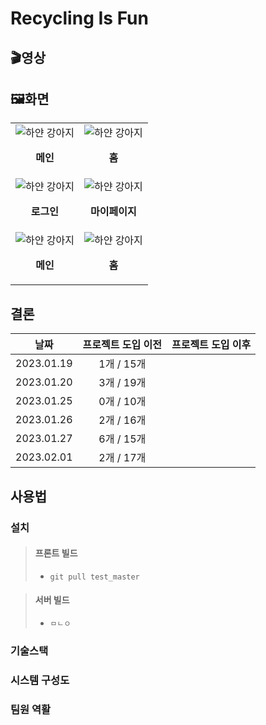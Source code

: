 # Recycling Is Fun
## 🎬영상

## 🖼화면

| |  |
| ------ | ------ |
|![하얀 강아지](https://i.esdrop.com/d/ZklKfna5T3.jpg)<p align="center"> **메인** </p>  | ![하얀 강아지](https://i.esdrop.com/d/ZklKfna5T3.jpg "하얀 강아지")<p align="center"> **홈** </p>|
|![하얀 강아지](https://i.esdrop.com/d/ZklKfna5T3.jpg)<p align="center"> **로그인** </p>  | ![하얀 강아지](https://i.esdrop.com/d/ZklKfna5T3.jpg "하얀 강아지")<p align="center"> **마이페이지** </p>|
|![하얀 강아지](https://i.esdrop.com/d/ZklKfna5T3.jpg)  <p align="center"> **메인** </p>  | ![하얀 강아지](https://i.esdrop.com/d/ZklKfna5T3.jpg "하얀 강아지")<p align="center"> **홈** </p>|



## 결론


|날짜|프로젝트 도입 이전|프로젝트 도입 이후|
|:--------:|:--------:|:----:|
|2023.01.19|1개 / 15개|      |
|2023.01.20|3개 / 19개|      |
|2023.01.25|0개 / 10개|      |
|2023.01.26|2개 / 16개|      |
|2023.01.27|6개 / 15개|      |
|2023.02.01|2개 / 17개|      |

## 사용법


### 설치

> #### 프론트 빌드
>- `git pull test_master` 

> #### 서버 빌드
>- `ㅁㄴㅇ`

### 기술스택

### 시스템 구성도

### 팀원 역활
